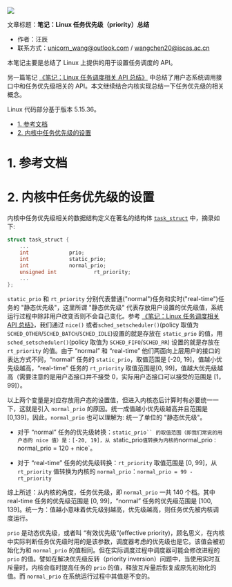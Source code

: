 ![](./diagrams/logo-linux.png)

文章标题：**笔记：Linux 任务优先级（priority）总结**

- 作者：汪辰
- 联系方式：<unicorn_wang@outlook.com> / <wangchen20@iscas.ac.cn>

本笔记主要是总结了 Linux 上提供的用于设置任务调度的 API。

另一篇笔记 [《笔记：Linux 任务调度相关 API 总结》][1] 中总结了用户态系统调用接口中和任务优先级相关的 API。本文继续结合内核实现总结一下任务优先级的相关概念。

Linux 代码部分基于版本 5.15.36。

<!-- TOC -->

- [1. 参考文档](#1-参考文档)
- [2. 内核中任务优先级的设置](#2-内核中任务优先级的设置)

<!-- /TOC -->

# 1. 参考文档 


# 2. 内核中任务优先级的设置

内核中任务优先级相关的数据结构定义在著名的结构体 [`task_struct`][2] 中，摘录如下:

```cpp
struct task_struct {
	...
	int				prio;
	int				static_prio;
	int				normal_prio;
	unsigned int			rt_priority;
	...
};
```

`static_prio` 和 `rt_priority` 分别代表普通("normal")任务和实时("real-time")任务的 "静态优先级"，这里所谓 "静态优先级" 代表存放用户设置的优先级值，系统运行过程中除非用户改变否则不会自己变化。参考 [《笔记：Linux 任务调度相关 API 总结》][1]，我们通过 `nice()` 或者`sched_setscheduler()`(policy 取值为 `SCHED_OTHER`/`SCHED_BATCH`/`SCHED_IDLE`)设置的就是存放在 `static_prio` 的值，用 `sched_setscheduler()`(policy 取值为 `SCHED_FIFO`/`SCHED_RR`) 设置的就是存放在 `rt_priority` 的值。由于 “normal” 和 “real-time” 他们两面向上层用户的接口的表达方式不同，“normal” 任务的 `static_prio`，取值范围是 [-20, 19]，值越小优先级越高，“real-time” 任务的 `rt_priority` 取值范围是[0, 99]，值越大优先级越高（需要注意的是用户态接口并不接受 0，实际用户态接口可以接受的范围是 [1，99]）。

以上两个变量是对应存放用户态的设置值，但进入内核态后计算时有必要统一一下，这就是引入 `normal_prio` 的原因。统一成值越小优先级越高并且范围是 [0,139]，因此，`normal_prio` 也可以理解为: 统一了单位的 "静态优先级"。

- 对于 “normal” 任务的优先级转换：`static_prio`` 的取值范围（即我们常说的用户态的 nice 值）是：[-20, 19]，从 `static_prio` 值转换为内核的 `normal_prio`：`normal_prio = 120 + nice`。

- 对于 “real-time” 任务的优先级转换：`rt_priority` 取值范围是 [0, 99]，从`rt_priority` 值转换为内核的 `normal_prio`：`normal_prio = 99 - rt_priority`

综上所述：从内核的角度，任务优先级，即 `normal_prio` 一共 140 个档。其中 real-time 任务的优先级范围是 [0, 99]，“normal” 任务的优先级范围是 [100, 139]。统一为：值越小意味着优先级别越高，优先级越高，则任务优先被内核调度运行。

`prio` 是动态优先级，或者叫 “有效优先级”(effective priority)，顾名思义，在内核中实际判断任务优先级时用的是该参数，调度器考虑的优先级也是它。该值会被初始化为和 `normal_prio` 的值相同。但在实际调度过程中调度器可能会修改进程的 `prio` 的值。譬如在解决优先级反转（priority inversion）问题中，当使用实时互斥量时，内核会临时提高任务的 `prio` 的值，释放互斥量后恢复成原先初始化的值。而 `normal_prio` 在系统运行过程中其值是不变的。


[1]:./20230802-linux-sched-api.md
[2]:https://elixir.bootlin.com/linux/v5.15.36/source/include/linux/sched.h#L773